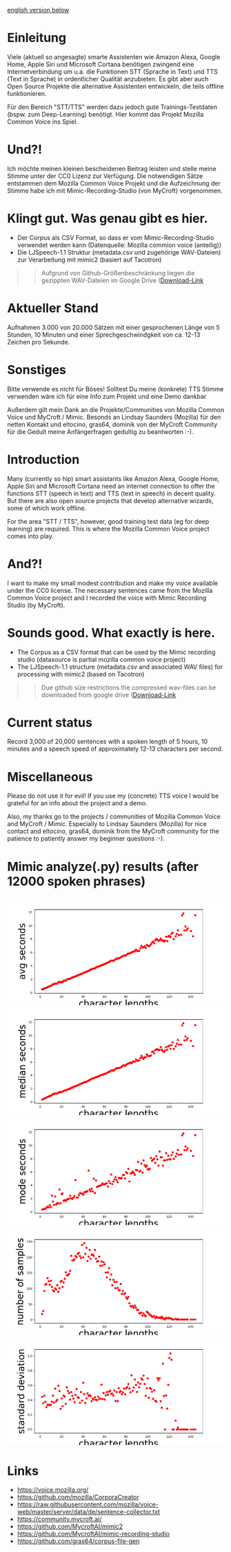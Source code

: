 [english version below](#Introduction)

# Einleitung
Viele (aktuell so angesagte) smarte Assistenten wie Amazon Alexa, Google Home, Apple Siri und Microsoft Cortana benötigen zwingend eine Internetverbindung um u.a. die Funktionen STT (Sprache in Text) und TTS (Text in Sprache) in ordentlicher Qualität anzubieten. Es gibt aber auch Open Source Projekte die alternative Assistenten entwickeln, die teils offline funktionieren.

Für den Bereich "STT/TTS" werden dazu jedoch gute Trainings-Testdaten (bspw. zum Deep-Learning) benötigt. Hier kommt das Projekt Mozilla Common Voice ins Spiel.

# Und?!
Ich möchte meinen kleinen bescheidenen Beitrag leisten und stelle meine Stimme unter der CC0 Lizenz zur Verfügung. Die notwendigen Sätze entstammen dem Mozilla Common Voice Projekt und die Aufzeichnung der Stimme habe ich mit Mimic-Recording-Studio (von MyCroft) vorgenommen.

# Klingt gut. Was genau gibt es hier.
* Der Corpus als CSV Format, so dass er vom Mimic-Recording-Studio verwendet werden kann (Datenquelle: Mozilla commion voice (anteilig))
* Die LJSpeech-1.1 Struktur (metadata.csv und zugehörige WAV-Dateien) zur Verarbeitung mit mimic2 (basiert auf Tacotron)
>> Aufgrund von Github-Größenbeschränkung liegen die gezippten WAV-Dateien im Google Drive ([Download-Link](https://drive.google.com/open?id=1NTi-4r3EWl5dw0k2o4Xh92G0OHvhoxAJ)

# Aktueller Stand
Aufnahmen 3.000 von 20.000 Sätzen mit einer gesprochenen Länge von 5 Stunden, 10 Minuten und einer Sprechgeschwindgkeit von ca. 12-13 Zeichen pro Sekunde.

# Sonstiges
Bitte verwende es nicht für Böses!
Solltest Du meine (konkrete) TTS Stimme verwenden wäre ich für eine Info zum Projekt und eine Demo dankbar

Außerdem gilt mein Dank an die Projekte/Communities von Mozilla Common Voice und MyCroft / Mimic.
Besonds an Lindsay Saunders (Mozilla) für den netten Kontakt und eltocino, gras64, dominik von der MyCroft Community für die Gedult meine Anfängerfragen gedultig zu beantworten :-).

# Introduction
Many (currently so hip) smart assistants like Amazon Alexa, Google Home, Apple Siri and Microsoft Cortana need an internet connection to offer the functions STT (speech in text) and TTS (text in speech) in decent quality. But there are also open source projects that develop alternative wizards, some of which work offline.

For the area "STT / TTS", however, good training test data (eg for deep learning) are required. This is where the Mozilla Common Voice project comes into play.

# And?!
I want to make my small modest contribution and make my voice available under the CC0 license. The necessary sentences came from the Mozilla Common Voice project and I recorded the voice with Mimic Recording Studio (by MyCroft).

# Sounds good. What exactly is here.
* The Corpus as a CSV format that can be used by the Mimic recording studio (datasource is partial mozilla common voice project)
* The LJSpeech-1.1 structure (metadata.csv and associated WAV files) for processing with mimic2 (based on Tacotron)
>> Due github size restrictions the compressed wav-files can be downloaded from google drive ([Download-Link](https://drive.google.com/open?id=1NTi-4r3EWl5dw0k2o4Xh92G0OHvhoxAJ)

# Current status
Record 3,000 of 20,000 sentences with a spoken length of 5 hours, 10 minutes and a speech speed of approximately 12-13 characters per second.

# Miscellaneous
Please do not use it for evil!
If you use my (concrete) TTS voice I would be grateful for an info about the project and a demo.

Also, my thanks go to the projects / communities of Mozilla Common Voice and MyCroft / Mimic. Especially to Lindsay Saunders (Mozilla) for nice contact and eltocino, gras64, dominik from the MyCroft community for the patience to patiently answer my beginner questions :-).

# Mimic analyze(.py) results (after 12000 spoken phrases)
![char_len_vs_avg_secs](./img/12000_phrases_char_len_vs_avg_secs.png?raw=true "char_len_vs_avg_secs")
![char_len_vs_med_secs](./img/12000_phrases_char_len_vs_med_secs.png?raw=true "char_len_vs_med_secs")
![char_len_vs_mode_secs](./img/12000_phrases_char_len_vs_mode_secs.png?raw=true "char_len_vs_mode_secs")
![char_len_vs_num_samples](./img/12000_phrases_char_len_vs_num_samples.png?raw=true "char_len_vs_num_samples")
![char_len_vs_std](./img/12000_phrases_char_len_vs_std.png?raw=true "char_len_vs_std")

# Links
* https://voice.mozilla.org/
* https://github.com/mozilla/CorporaCreator
* https://raw.githubusercontent.com/mozilla/voice-web/master/server/data/de/sentence-collector.txt
* https://community.mycroft.ai/
* https://github.com/MycroftAI/mimic2
* https://github.com/MycroftAI/mimic-recording-studio
* https://github.com/gras64/corpus-file-gen
